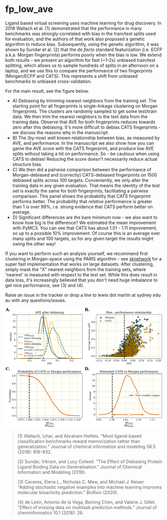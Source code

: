 # fp_low_ave

Ligand based virtual screening uses machine learning for drug discovery. In 2018 Wallach et al. (1) demonstrated that the performance in many benchmarks was strongly correlated with bias in the train/test splits used for evaluation, and the authors of that work also proposed a genetic algorithm to reduce bias. Subsequently, using the genetic algorithm, it was shown by Sundar et al. (2) that the _de facto_ standard featurization (i.e. ECFP a.k.a. Morgan fingerprints) performs poorly when the bias is low. We extend both results - we present an algorithm for fast (~1-2s) unbiased train/test splitting, which allows us to sample hundreds of splits in an afternoon on a laptop, and we use this to compare the performance of two fingerprints (Morgan/ECFP and CATS). This represents a shift from unbiased benchmarks to unbiased cross-validation.



For the main result, see the figure below. 
- A) Debiasing by trimming nearest neighbors from the training set. The starting point for all fingerprints is single-linkage clustering on Morgan fingerprints. The clusters are randomly sampled to get some test/train data. We then trim the nearest neighbors to the test data from the training data. Observe that AVE for both fingerprints reduces towards zero after this debiasing. It's more difficult to debias CATS fingerprints - we discuss the reasons why in the manuscript. 
- B) The (by-now) well known relationship between bias, as measured by AVE, and performance. In the manuscript we also show how you can game the AVE score with the CATS fingerprint, and produce low AVE splits without taking a hit on performance. So - be cautious when using CATS to debias! Reducing the score doesn't necessarily reduce actual structure bias. 
- C) We then did a pairwise comparison between the performance of Morgan-debiased and (correctly) CATS-debiased fingerprints on 1500 debiased splits across 100 targets. Conveniently, we only alter the training data in any given evaluation. That means the identity of the test set is exactly the same for both fingerprints, facilitating a pairwise comparison. This panel shows the probability that CATS fingerprint performs better. The probability that _relative_ performance is greater than 1 is over 99%, i.e. strong evidence that CATS perform better on average. 
- D) Significant differences are the bare minimum now - we also want to know how big is the difference? We estimated the mean improvement with PyMC3. You can see that CATS has about 1.01 - 1.11 improvement, so up to a possible 10% improvement. Of course this is an average over many splits and 100 targets, so for any given target the results might swing the other way! 


If you want to perform such an analysis yourself, we recommend first clustering in Morgan-space using the PARIS algorithm - see [sknetwork](https://scikit-network.readthedocs.io/en/latest/) for a super fast implementation that works on large datasets. After clustering, simply mask the "X" nearest neighbors from the training sets, where 'nearest' is measured with respect to the test set.  While this does result in data loss, it's increasingly believed that you don't need huge imbalance to get nice performance, see (3) and (4). 

Raise an issue in the tracker or drop a line to lewis dot martin at sydney edu au with any questions/issues. 




![result](./code/processed_data/graph_fp_comparison/comparison.png)







>(1) Wallach, Izhar, and Abraham Heifets. "Most ligand-based classification benchmarks reward memorization rather than generalization." Journal of chemical information and modeling 58.5 (2018): 916-932.
>
>(2) Sundar, Vikram, and Lucy Colwell. "The Effect of Debiasing Protein Ligand Binding Data on Generalisation." Journal of Chemical Information and Modeling (2019).
>
>(3) Caceres, Elena L., Nicholas C. Mew, and Michael J. Keiser. "Adding stochastic negative examples into machine learning improves molecular bioactivity prediction." BioRxiv (2020).
>
>(4) de León, Antonio de la Vega, Beining Chen, and Valerie J. Gillet. "Effect of missing data on multitask prediction methods." Journal of cheminformatics 10.1 (2018): 26.


